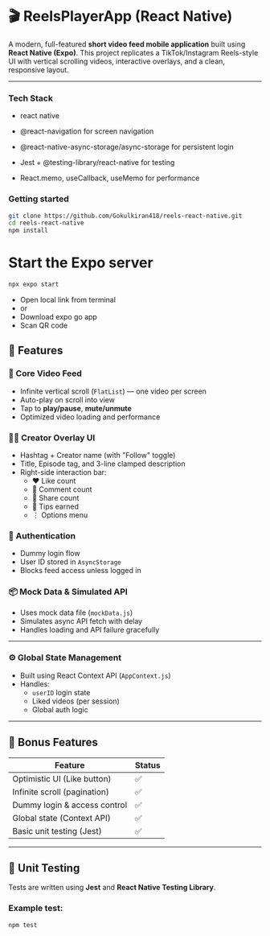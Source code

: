 # 🎬 ReelsPlayerApp (React Native)

A modern, full-featured **short video feed mobile application** built using **React Native (Expo)**. This project replicates a TikTok/Instagram Reels-style UI with vertical scrolling videos, interactive overlays, and a clean, responsive layout.

---
### Tech Stack

- react native

- @react-navigation for screen navigation

- @react-native-async-storage/async-storage for persistent login

- Jest + @testing-library/react-native for testing

- React.memo, useCallback, useMemo for performance

### Getting started

```bash
git clone https://github.com/Gokulkiran418/reels-react-native.git
cd reels-react-native
npm install
```

# Start the Expo server
```bash
npx expo start
```
- Open local link from terminal 
- or
- Download expo go app
- Scan QR code

## 📱 Features

### 🎥 Core Video Feed

- Infinite vertical scroll (`FlatList`) — one video per screen
- Auto-play on scroll into view
- Tap to **play/pause**, **mute/unmute**
- Optimized video loading and performance

### 🧑‍🎤 Creator Overlay UI

- Hashtag + Creator name (with "Follow" toggle)
- Title, Episode tag, and 3-line clamped description
- Right-side interaction bar:
  - ❤️ Like count
  - 💬 Comment count
  - 🔄 Share count
  - 💸 Tips earned
  - ⋮ Options menu

### 🔐 Authentication

- Dummy login flow
- User ID stored in `AsyncStorage`
- Blocks feed access unless logged in

### 📦 Mock Data & Simulated API

- Uses mock data file (`mockData.js`)
- Simulates async API fetch with delay
- Handles loading and API failure gracefully

---

### ⚙️ Global State Management

- Built using React Context API (`AppContext.js`)
- Handles:
  - `userID` login state
  - Liked videos (per session)
  - Global auth logic

---

## 🚀 Bonus Features



| Feature                         | Status |
|----------------------------------|--------|
| Optimistic UI (Like button)      | ✅     |
| Infinite scroll (pagination)     | ✅     |
| Dummy login & access control     | ✅     |
| Global state (Context API)       | ✅     |
| Basic unit testing (Jest)        | ✅     |

---

## 🧪 Unit Testing

Tests are written using **Jest** and **React Native Testing Library**.

### Example test:

```bash
npm test
